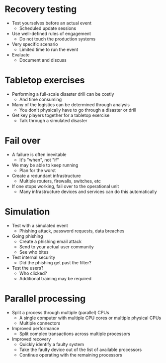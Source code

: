 # Recovery testing
- Test yourselves before an actual event
	- Scheduled update sessions
- Use well-defined rules of engagement
	- Do not touch the production systems
- Very specific scenario
	- Limited time to run the event
- Evaluate
	- Document and discuss
# Tabletop exercises
- Performing a full-scale disaster drill can be costly
	- And time consuming
- Many of the logistics can be determined through analysis
	- You don't physically have to go through a disaster or drill
- Get key players together for a tabletop exercise
	- Talk through a simulated disaster
# Fail over
- A failure is often inevitable
	- It's "when", not "if"
- We may be able to keep running
	- Plan for the worst
- Create a redundant infrastructure
	- Multiple routers, firewalls, switches, etc
- If one stops working, fail over to the operational unit
	- Many infrastructure devices and services can do this automatically
# Simulation
- Test with a simulated event
	- Phishing attack, password requests, data breaches
- Going phishing
	- Create a phishing email attack
	- Send to your actual user community
	- See who bites
- Test internal security
	- Did the phishing get past the filter?
- Test the users?
	- Who clicked?
	- Additional training may be required
# Parallel processing
- Split a process through multiple (parallel) CPUs
	- A single computer with multiple CPU cores or multiple physical CPUs
	- Multiple connectors
- Improved performance
	- Split complex transactions across multiple processors
- Improved recovery
	- Quickly identify a faulty system
	- Take the faulty device out of the list of available processors
	- Continue operating with the remaining processors
